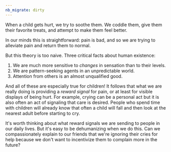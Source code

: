 ```yaml
---
nb_migrate: dirty
---
```


When a child gets hurt, we try to soothe them. We coddle them, give them their favorite treats, and attempt to make them feel better.

In our minds this is straightforward: pain is bad, and so we are trying to alleviate pain and return them to normal.

But this theory is too naive. Three critical facts about human existence:
1. We are much more sensitive to *changes* in sensation than to their levels.
2. We are pattern-seeking agents in an unpredictable world.
3. Attention from others is an almost unqualified good.

And all of these are especially true for children! It follows that what we are really doing is providing a _reward signal_ for pain, or at least for visible displays of being hurt. For example, crying can be a personal act but it is also often an act of signaling that care is desired. People who spend time with children will already know that often a child will fall and then look at the nearest adult before starting to cry.

It's worth thinking about what reward signals we are sending to people in our daily lives. But it's easy to be dehumanizing when we do this. Can we compassionately explain to our friends that we're ignoring their cries for help because we don't want to incentivize them to complain more in the future?

